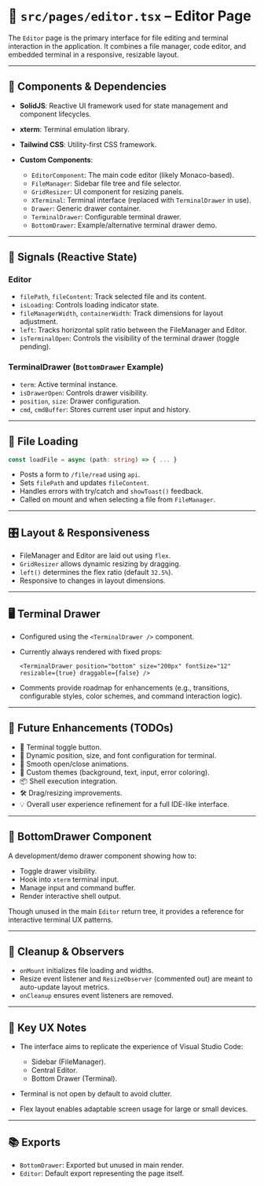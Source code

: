 # 📄 `src/pages/editor.tsx` – **Editor Page**

The `Editor` page is the primary interface for file editing and terminal interaction in the application. It combines a file manager, code editor, and embedded terminal in a responsive, resizable layout.

---

## 🔧 **Components & Dependencies**

* **SolidJS**: Reactive UI framework used for state management and component lifecycles.
* **xterm**: Terminal emulation library.
* **Tailwind CSS**: Utility-first CSS framework.
* **Custom Components**:

  * `EditorComponent`: The main code editor (likely Monaco-based).
  * `FileManager`: Sidebar file tree and file selector.
  * `GridResizer`: UI component for resizing panels.
  * `XTerminal`: Terminal interface (replaced with `TerminalDrawer` in use).
  * `Drawer`: Generic drawer container.
  * `TerminalDrawer`: Configurable terminal drawer.
  * `BottomDrawer`: Example/alternative terminal drawer demo.

---

## 🧩 **Signals (Reactive State)**

### Editor

* `filePath`, `fileContent`: Track selected file and its content.
* `isLoading`: Controls loading indicator state.
* `fileManagerWidth`, `containerWidth`: Track dimensions for layout adjustment.
* `left`: Tracks horizontal split ratio between the FileManager and Editor.
* `isTerminalOpen`: Controls the visibility of the terminal drawer (toggle pending).

### TerminalDrawer (`BottomDrawer` Example)

* `term`: Active terminal instance.
* `isDrawerOpen`: Controls drawer visibility.
* `position`, `size`: Drawer configuration.
* `cmd`, `cmdBuffer`: Stores current user input and history.

---

## 📁 **File Loading**

```ts
const loadFile = async (path: string) => { ... }
```

* Posts a form to `/file/read` using `api`.
* Sets `filePath` and updates `fileContent`.
* Handles errors with try/catch and `showToast()` feedback.
* Called on mount and when selecting a file from `FileManager`.

---

## 🎛️ **Layout & Responsiveness**

* FileManager and Editor are laid out using `flex`.
* `GridResizer` allows dynamic resizing by dragging.
* `left()` determines the flex ratio (default `32.5%`).
* Responsive to changes in layout dimensions.

---

## 🖥️ **Terminal Drawer**

* Configured using the `<TerminalDrawer />` component.
* Currently always rendered with fixed props:

  ```tsx
  <TerminalDrawer position="bottom" size="200px" fontSize="12" resizable={true} draggable={false} />
  ```
* Comments provide roadmap for enhancements (e.g., transitions, configurable styles, color schemes, and command interaction logic).

---

## 🚀 **Future Enhancements (TODOs)**

* 🔘 Terminal toggle button.
* 📐 Dynamic position, size, and font configuration for terminal.
* 💄 Smooth open/close animations.
* 🎨 Custom themes (background, text, input, error coloring).
* 📦 Shell execution integration.
* 🛠️ Drag/resizing improvements.
* 💡 Overall user experience refinement for a full IDE-like interface.

---

## 🧪 **BottomDrawer Component**

A development/demo drawer component showing how to:

* Toggle drawer visibility.
* Hook into `xterm` terminal input.
* Manage input and command buffer.
* Render interactive shell output.

Though unused in the main `Editor` return tree, it provides a reference for interactive terminal UX patterns.

---

## 🧼 **Cleanup & Observers**

* `onMount` initializes file loading and widths.
* Resize event listener and `ResizeObserver` (commented out) are meant to auto-update layout metrics.
* `onCleanup` ensures event listeners are removed.

---

## 📌 **Key UX Notes**

* The interface aims to replicate the experience of Visual Studio Code:

  * Sidebar (FileManager).
  * Central Editor.
  * Bottom Drawer (Terminal).
* Terminal is not open by default to avoid clutter.
* Flex layout enables adaptable screen usage for large or small devices.

---

## 📚 **Exports**

* `BottomDrawer`: Exported but unused in main render.
* `Editor`: Default export representing the page itself.



